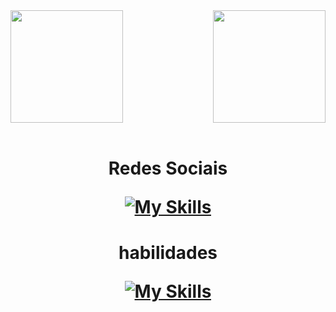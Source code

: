<div>
  
  <img  height="180em" src="https://github-readme-stats.vercel.app/api?username=darkgx207&show_icons=true&theme=blueberry&include_all_commits=true&count_private=true"/>
  <img align="right" height="180em" src="https://github-readme-stats.vercel.app/api/top-langs/?username=darkgx207&layout=compact&langs_count=16&theme=aura"/>
  
</div>
<br>

<h1 align="center">Redes Sociais <br>
<a href='https://www.linkedin.com/in/guilherme-rocha-da-silva-591076205/'>
  
  [![My Skills](https://skillicons.dev/icons?i=linkedin)](https://skillicons.dev)
  
 </a>

</h1>

<h1 align="center"> habilidades <br>

[![My Skills](https://skillicons.dev/icons?i=python,vue,django,js,php,linux,git,bash,flask,mysql,postgres,vim,markdown,latex,html,css)](https://skillicons.dev)

</h1>

